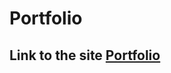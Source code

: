 # Portfolio

## Link to the site <a href="https://xenodochial-noyce-53a523.netlify.app/"> Portfolio </a>
